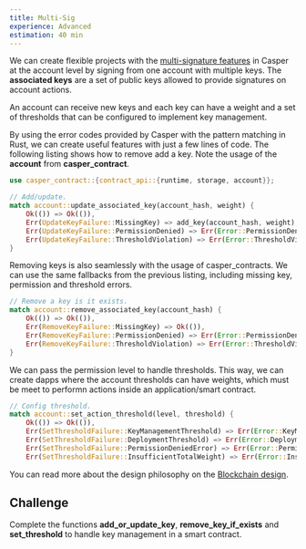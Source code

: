 ```yaml
---
title: Multi-Sig
experience: Advanced
estimation: 40 min
---
```


We can create flexible projects with the <a href="https://docs.casperlabs.io/dapp-dev-guide/tutorials/multi-sig/concepts/" target="_blank" rel="noopener noreferrer">multi-signature features</a> in Casper at the account level by signing from one account with multiple keys. The **associated keys** are a set of public keys allowed to provide signatures on account actions.

An account can receive new keys and each key can have a weight and a set of thresholds that can be configured to implement key management.

By using the error codes provided by Casper with the pattern matching in Rust, we can create useful features with just a few lines of code. The following listing shows how to remove add a key. Note the usage of the **account** from **casper_contract**.

```rust
use casper_contract::{contract_api::{runtime, storage, account}};

// Add/update.
match account::update_associated_key(account_hash, weight) {
    Ok(()) => Ok(()),
    Err(UpdateKeyFailure::MissingKey) => add_key(account_hash, weight),
    Err(UpdateKeyFailure::PermissionDenied) => Err(Error::PermissionDenied),
    Err(UpdateKeyFailure::ThresholdViolation) => Err(Error::ThresholdViolation),
}
```

Removing keys is also seamlessly with the usage of casper_contracts. We can use the same fallbacks from the previous listing, including missing key, permission and threshold errors.

```rust
// Remove a key is it exists.
match account::remove_associated_key(account_hash) {
    Ok(()) => Ok(()),
    Err(RemoveKeyFailure::MissingKey) => Ok(()),
    Err(RemoveKeyFailure::PermissionDenied) => Err(Error::PermissionDenied),
    Err(RemoveKeyFailure::ThresholdViolation) => Err(Error::ThresholdViolation),
}
```

We can pass the permission level to handle thresholds. This way, we can create dapps where the account thresholds can have weights, which must be meet to performn actions inside an application/smart contract.

```rust
// Config threshold.
match account::set_action_threshold(level, threshold) {
    Ok(()) => Ok(()),
    Err(SetThresholdFailure::KeyManagementThreshold) => Err(Error::KeyManagementThreshold),
    Err(SetThresholdFailure::DeploymentThreshold) => Err(Error::DeploymentThreshold),
    Err(SetThresholdFailure::PermissionDeniedError) => Err(Error::PermissionDenied),
    Err(SetThresholdFailure::InsufficientTotalWeight) => Err(Error::InsufficientTotalWeight),
```

You can read more about the design philosophy on the
<a href="https://docs.casperlabs.io/design/accounts/" target="_blank" rel="noopener noreferrer">Blockchain design</a>.

## Challenge

Complete the functions **add_or_update_key**, **remove_key_if_exists** and **set_threshold** to handle key management in a smart contract.
